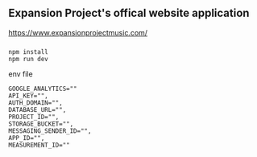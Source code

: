 ## Expansion Project's offical website application

https://www.expansionprojectmusic.com/

###

```terminal
npm install
npm run dev
```

env file

```
GOOGLE_ANALYTICS=""
API_KEY="",
AUTH_DOMAIN="",
DATABASE_URL="",
PROJECT_ID="",
STORAGE_BUCKET="",
MESSAGING_SENDER_ID="",
APP_ID="",
MEASUREMENT_ID=""
```
